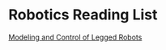 # Robotics Reading List

[Modeling and Control of Legged Robots](https://groups.csail.mit.edu/robotics-center/public_papers/Wieber15.pdf)
